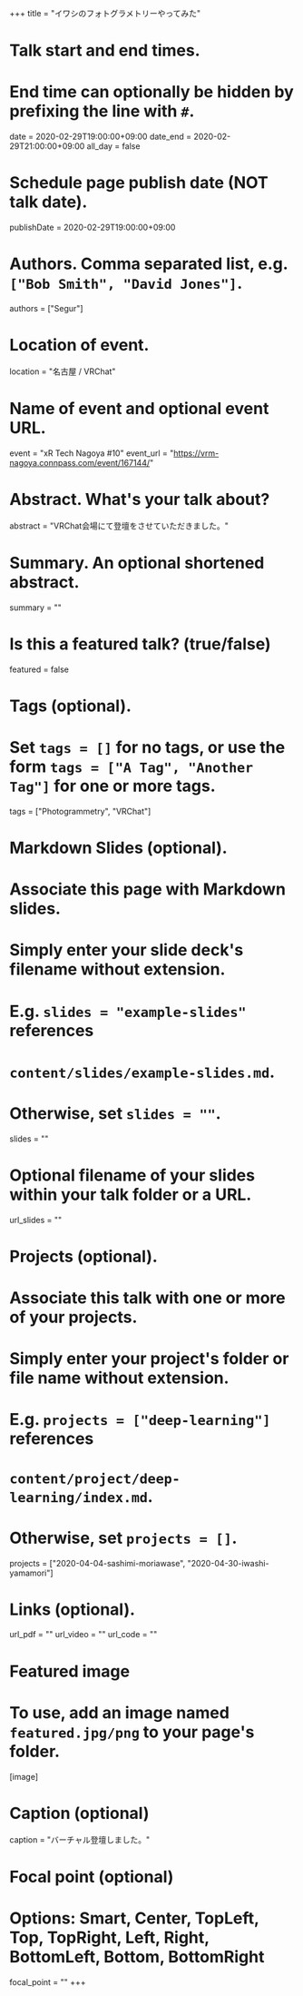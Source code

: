 +++
title = "イワシのフォトグラメトリーやってみた"

# Talk start and end times.
#   End time can optionally be hidden by prefixing the line with `#`.
date = 2020-02-29T19:00:00+09:00
date_end = 2020-02-29T21:00:00+09:00
all_day = false

# Schedule page publish date (NOT talk date).
publishDate = 2020-02-29T19:00:00+09:00

# Authors. Comma separated list, e.g. `["Bob Smith", "David Jones"]`.
authors = ["Segur"]

# Location of event.
location = "名古屋 / VRChat"

# Name of event and optional event URL.
event = "xR Tech Nagoya #10"
event_url = "https://vrm-nagoya.connpass.com/event/167144/"

# Abstract. What's your talk about?
abstract = "VRChat会場にて登壇をさせていただきました。"

# Summary. An optional shortened abstract.
summary = ""

# Is this a featured talk? (true/false)
featured = false

# Tags (optional).
#   Set `tags = []` for no tags, or use the form `tags = ["A Tag", "Another Tag"]` for one or more tags.
tags = ["Photogrammetry", "VRChat"]

# Markdown Slides (optional).
#   Associate this page with Markdown slides.
#   Simply enter your slide deck's filename without extension.
#   E.g. `slides = "example-slides"` references 
#   `content/slides/example-slides.md`.
#   Otherwise, set `slides = ""`.
slides = ""

# Optional filename of your slides within your talk folder or a URL.
url_slides = ""

# Projects (optional).
#   Associate this talk with one or more of your projects.
#   Simply enter your project's folder or file name without extension.
#   E.g. `projects = ["deep-learning"]` references 
#   `content/project/deep-learning/index.md`.
#   Otherwise, set `projects = []`.
projects = ["2020-04-04-sashimi-moriawase", "2020-04-30-iwashi-yamamori"]

# Links (optional).
url_pdf = ""
url_video = ""
url_code = ""

# Featured image
# To use, add an image named `featured.jpg/png` to your page's folder. 
[image]
  # Caption (optional)
  caption = "バーチャル登壇しました。"

  # Focal point (optional)
  # Options: Smart, Center, TopLeft, Top, TopRight, Left, Right, BottomLeft, Bottom, BottomRight
  focal_point = ""
+++

